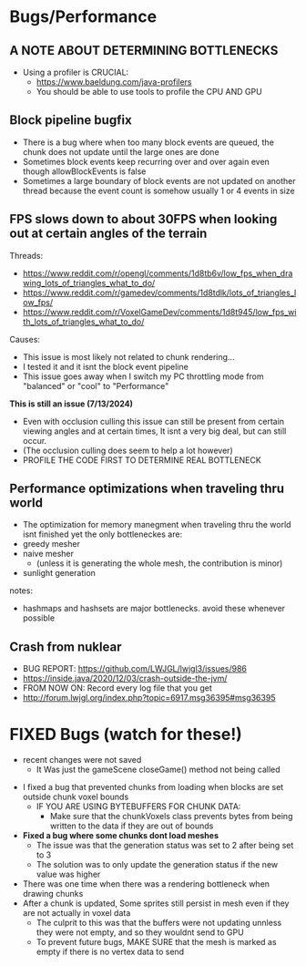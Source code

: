 # Bugs/Performance
## A NOTE ABOUT DETERMINING BOTTLENECKS
* Using a profiler is CRUCIAL:
    * https://www.baeldung.com/java-profilers
    * You should be able to use tools to profile the CPU AND GPU

## Block pipeline bugfix
* There is a bug where when too many block events are queued, the chunk does not update until the large ones are done
* Sometimes block events keep recurring over and over again even though allowBlockEvents is false
* Sometimes a large boundary of block events are not updated on another thread because the event count is somehow usually 1 or 4 events in size

## FPS slows down to about 30FPS when looking out at certain angles of the terrain
Threads:
* https://www.reddit.com/r/opengl/comments/1d8tb6v/low_fps_when_drawing_lots_of_triangles_what_to_do/
* https://www.reddit.com/r/gamedev/comments/1d8tdlk/lots_of_triangles_low_fps/
* https://www.reddit.com/r/VoxelGameDev/comments/1d8t945/low_fps_with_lots_of_triangles_what_to_do/

Causes:
* This issue is most likely not related to chunk rendering...
* I tested it and it isnt the block event pipeline
* This issue goes away when I switch my PC throttling mode from "balanced" or "cool" to "Performance"


**This is still an issue (7/13/2024)**
* Even with occlusion culling this issue can still be present from certain viewing angles and at certain times, It isnt a very big deal, but can still occur.
* (The occlusion culling does seem to help a lot however)
* PROFILE THE CODE FIRST TO DETERMINE REAL BOTTLENECK

## Performance optimizations when traveling thru world
* The optimization for memory manegment when traveling thru the world isnt finished yet
  the only bottleneckes are:
* greedy mesher
* naive mesher
    * (unless it is generating the whole mesh, the contribution is minor)
* sunlight generation

notes:
* hashmaps and hashsets are major bottlenecks. avoid these whenever possible

## Crash from nuklear
* BUG REPORT: https://github.com/LWJGL/lwjgl3/issues/986
* https://inside.java/2020/12/03/crash-outside-the-jvm/
* FROM NOW ON: Record every log file that you get
* http://forum.lwjgl.org/index.php?topic=6917.msg36395#msg36395


# FIXED Bugs (watch for these!)
- recent changes were not saved
    - It Was just the gameScene closeGame() method not being called
* I fixed a bug that prevented chunks from loading when blocks are set outside chunk voxel bounds
    * IF YOU ARE USING BYTEBUFFERS FOR CHUNK DATA:
        * Make sure that the chunkVoxels class prevents bytes from being written to the data if they are out of bounds
* **Fixed a bug where some chunks dont load meshes**
    * The issue was that the generation status was set to 2 after being set to 3
    * The solution was to only update the generation status if the new value was higher
* There was one time when there was a rendering bottleneck when drawing chunks
* After a chunk is updated, Some sprites still persist in mesh even if they are not actually in voxel data
    * The culprit to this was that the buffers were not updating unnless they were not empty, and so they wouldnt send to GPU
    * To prevent future bugs, MAKE SURE that the mesh is marked as empty if there is no vertex data to send



